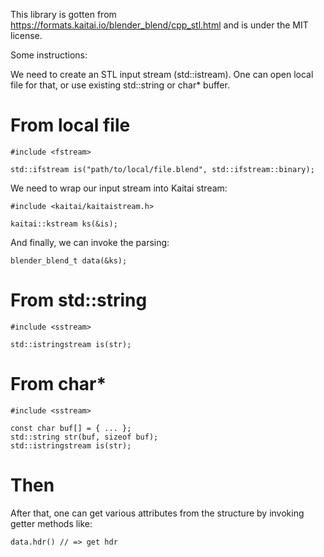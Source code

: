 This library is gotten from https://formats.kaitai.io/blender_blend/cpp_stl.html and is under the MIT license.

Some instructions:

We need to create an STL input stream (std::istream). One can open local file for that, or use existing std::string or char* buffer.

From local file
===============

    #include <fstream>

    std::ifstream is("path/to/local/file.blend", std::ifstream::binary);

We need to wrap our input stream into Kaitai stream:

    #include <kaitai/kaitaistream.h>

    kaitai::kstream ks(&is);

And finally, we can invoke the parsing:

    blender_blend_t data(&ks);

From std::string
================

    #include <sstream>

    std::istringstream is(str);

From char*
==========

    #include <sstream>

    const char buf[] = { ... };
    std::string str(buf, sizeof buf);
    std::istringstream is(str);

Then
====

After that, one can get various attributes from the structure by invoking getter methods like:

    data.hdr() // => get hdr